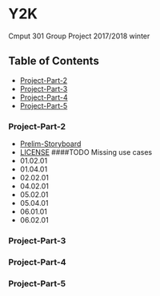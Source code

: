 # Y2K

Cmput 301 Group Project 2017/2018 winter

## Table of Contents
- [Project-Part-2](#project-part-2)
- [Project-Part-3](#project-part-3)
- [Project-Part-4](#project-part-4)
- [Project-Part-5](#project-part-5)
<!-- toc -->
### Project-Part-2
 - [Prelim-Storyboard](doc/301STORYBOARD.png)
 - [LICENSE](LICENSE)
####TODO
Missing use cases
- 01.02.01
- 01.04.01
- 02.02.01
- 04.02.01
- 05.02.01
- 05.04.01
- 06.01.01
- 06.02.01

### Project-Part-3



### Project-Part-4


### Project-Part-5
